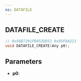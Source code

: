 ```yaml
---
ns: DATAFILE
---
```

## DATAFILE_CREATE

```c
// 0x56B7291FB953DD51 0x95F8A221
void DATAFILE_CREATE(Any p0);
```

## Parameters
* **p0**:
